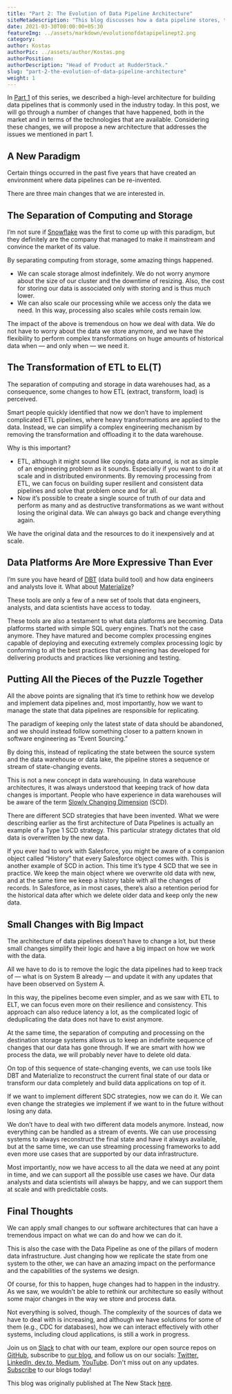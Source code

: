 ```yaml
---
title: "Part 2: The Evolution of Data Pipeline Architecture"
siteMetadescription: "This blog discusses how a data pipeline stores, transforms the data, and gains insights from it."
date: 2021-03-30T00:00:00+05:30
featureImg: ../assets/markdown/evolutionofdatapipelinept2.png
category:
author: Kostas
authorPic: ../assets/author/Kostas.png
authorPosition:
authorDescription: "Head of Product at RudderStack."
slug: "part-2-the-evolution-of-data-pipeline-architecture"
weight: 1
---
```


In [Part 1](https://rudderstack.com/blog/part-1-the-evolution-of-data-pipeline-architecture) of this series, we described a high-level architecture for building data pipelines that is commonly used in the industry today. In this post, we will go through a number of changes that have happened, both in the market and in terms of the technologies that are available. Considering these changes, we will propose a new architecture that addresses the issues we mentioned in part 1.


## A New Paradigm

Certain things occurred in the past five years that have created an environment where data pipelines can be re-invented.

There are three main changes that we are interested in.


## The Separation of Computing and Storage

I’m not sure if [Snowflake](https://www.snowflake.com/) was the first to come up with this paradigm, but they definitely are the company that managed to make it mainstream and convince the market of its value.

By separating computing from storage, some amazing things happened.



*   We can scale storage almost indefinitely. We do not worry anymore about the size of our cluster and the downtime of resizing. Also, the cost for storing our data is associated only with storing and is thus much lower.
*   We can also scale our processing while we access only the data we need. In this way, processing also scales while costs remain low.

The impact of the above is tremendous on how we deal with data. We do not have to worry about the data we store anymore, and we have the flexibility to perform complex transformations on huge amounts of historical data when — and only when — we need it.


## The Transformation of ETL to EL(T)

The separation of computing and storage in data warehouses had, as a consequence, some changes to how ETL (extract, transform, load) is perceived.

Smart people quickly identified that now we don’t have to implement complicated ETL pipelines, where heavy transformations are applied to the data. Instead, we can simplify a complex engineering mechanism by removing the transformation and offloading it to the data warehouse.

Why is this important?



*   ETL, although it might sound like copying data around, is not as simple of an engineering problem as it sounds. Especially if you want to do it at scale and in distributed environments. By removing processing from ETL, we can focus on building super resilient and consistent data pipelines and solve that problem once and for all.
*   Now it’s possible to create a single source of truth of our data and perform as many and as destructive transformations as we want without losing the original data. We can always go back and change everything again.

We have the original data and the resources to do it inexpensively and at scale.


## Data Platforms Are More Expressive Than Ever

I’m sure you have heard of [DBT](https://www.getdbt.com/) (data build tool) and how data engineers and analysts love it. What about [Materialize](https://materialize.com/)?

These tools are only a few of a new set of tools that data engineers, analysts, and data scientists have access to today.

These tools are also a testament to what data platforms are becoming. Data platforms started with simple SQL query engines. That’s not the case anymore. They have matured and become complex processing engines capable of deploying and executing extremely complex processing logic by conforming to all the best practices that engineering has developed for delivering products and practices like versioning and testing.


## Putting All the Pieces of the Puzzle Together

All the above points are signaling that it’s time to rethink how we develop and implement data pipelines and, most importantly, how we want to manage the state that data pipelines are responsible for replicating.

The paradigm of keeping only the latest state of data should be abandoned, and we should instead follow something closer to a pattern known in software engineering as “Event Sourcing.”

By doing this, instead of replicating the state between the source system and the data warehouse or data lake, the pipeline stores a sequence or stream of state-changing events.

This is not a new concept in data warehousing. In data warehouse architectures, it was always understood that keeping track of how data changes is important. People who have experience in data warehouses will be aware of the term [Slowly Changing Dimension](https://www.oracle.com/webfolder/technetwork/tutorials/obe/db/10g/r2/owb/owb10gr2_gs/owb/lesson3/slowlychangingdimensions.htm) (SCD)_._

There are different SCD strategies that have been invented. What we were describing earlier as the first architecture of Data Pipelines is actually an example of a Type 1 SCD strategy. This particular strategy dictates that old data is overwritten by the new data.

If you ever had to work with Salesforce, you might be aware of a companion object called “History” that every Salesforce object comes with. This is another example of SCD in action. This time it’s type 4 SCD that we see in practice. We keep the main object where we overwrite old data with new, and at the same time we keep a history table with all the changes of records. In Salesforce, as in most cases, there’s also a retention period for the historical data after which we delete older data and keep only the new data.


## Small Changes with Big Impact

The architecture of data pipelines doesn’t have to change a lot, but these small changes simplify their logic and have a big impact on how we work with the data.

All we have to do is to remove the logic the data pipelines had to keep track of — what is on System B already — and update it with any updates that have been observed on System A.

In this way, the pipelines become even simpler, and as we saw with ETL to ELT, we can focus even more on their resilience and consistency. This approach can also reduce latency a lot, as the complicated logic of deduplicating the data does not have to exist anymore.

At the same time, the separation of computing and processing on the destination storage systems allows us to keep an indefinite sequence of changes that our data has gone through. If we are smart with how we process the data, we will probably never have to delete old data.

On top of this sequence of state-changing events, we can use tools like DBT and Materialize to reconstruct the current final state of our data or transform our data completely and build data applications on top of it.

If we want to implement different SDC strategies, now we can do it. We can even change the strategies we implement if we want to in the future without losing any data.

We don’t have to deal with two different data models anymore. Instead, now everything can be handled as a stream of events. We can use processing systems to always reconstruct the final state and have it always available, but at the same time, we can use streaming processing frameworks to add even more use cases that are supported by our data infrastructure.

Most importantly, now we have access to all the data we need at any point in time, and we can support all the possible use cases we have. Our data analysts and data scientists will always be happy, and we can support them at scale and with predictable costs.


## Final Thoughts

We can apply small changes to our software architectures that can have a tremendous impact on what we can do and how we can do it.

This is also the case with the Data Pipeline as one of the pillars of modern data infrastructure. Just changing how we replicate the state from one system to the other, we can have an amazing impact on the performance and the capabilities of the systems we design.

Of course, for this to happen, huge changes had to happen in the industry. As we saw, we wouldn’t be able to rethink our architecture so easily without some major changes in the way we store and process data.

Not everything is solved, though. The complexity of the sources of data we have to deal with is increasing, and although we have solutions for some of them (e.g., CDC for databases), how we can interact effectively with other systems, including cloud applications, is still a work in progress.

Join us on [Slack](https://resources.rudderstack.com/join-rudderstack-slack) to chat with our team, explore our open source repos on<span style="text-decoration:underline;"> [GitHub](https://github.com/rudderlabs)</span>, subscribe to [our blog](https://rudderstack.com/blog/), and follow us on our socials: [Twitter](https://twitter.com/RudderStack)<span style="text-decoration:underline;">, [LinkedIn](https://www.linkedin.com/company/rudderlabs/), [dev.to](https://dev.to/rudderstack), [Medium](https://rudderstack.medium.com/)</span>, [YouTube](https://www.youtube.com/channel/UCgV-B77bV_-LOmKYHw8jvBw). Don't miss out on any updates. [Subscribe](https://rudderstack.com/blog/) to our blogs today!

This blog was originally published at The New Stack [here](https://thenewstack.io/part-2-the-evolution-of-data-pipeline-architecture/).
